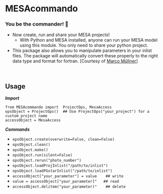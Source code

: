 # MESAcommando

### You be the commander! 🫵

* Now create, run and share your MESA projects!
  - With Python and MESA installed, anyone can run your MESA model using this module. You only need to share your python project.
* This package also allows you to manipulate parameters in your inlist files. The package will automatically convert these properly to the right data type and format for fortran. [Courtesy of [Marco Müllner](https://github.com/MarcoMuellner/PyMesaHandler)]

<br>

## Usage

***Import***
```
from MESAcommando import  ProjectOps, MesaAccess
opsObject = ProjectOps()  ## Use ProjectOps("your_project") for a custom project name
accessObject = MesaAccess

```

***Commands***

* `opsObject.create(overwrite=False, clean=False)`
* `opsObject.clean()`
* `opsObject.make()`
* `opsObject.run(silent=False)`
* `opsObject.rerun("photo_number")`
* `opsObject.loadProjInlist("/path/to/inlist")`
* `opsObject.loadPGstarInlist("/path/to/inlist")`
* `accessObject["your_parameter"] = value    ## write`  
* `value = accessObject["your_parameter]"   ## read`
* `accessObject.delitem("your_parameter)"    ## delete`
